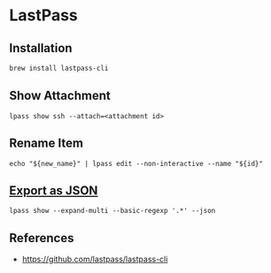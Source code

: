 # LastPass

## Installation

```bash
brew install lastpass-cli
```

## Show Attachment

```shell
lpass show ssh --attach=<attachment id>
```

## Rename Item

```shell
echo "${new_name}" | lpass edit --non-interactive --name "${id}"
```

## [Export as JSON][1]

```shell
lpass show --expand-multi --basic-regexp '.*' --json
```

## References

- <https://github.com/lastpass/lastpass-cli>

[1]: https://github.com/lastpass/lastpass-cli/issues/560#issuecomment-724266729
